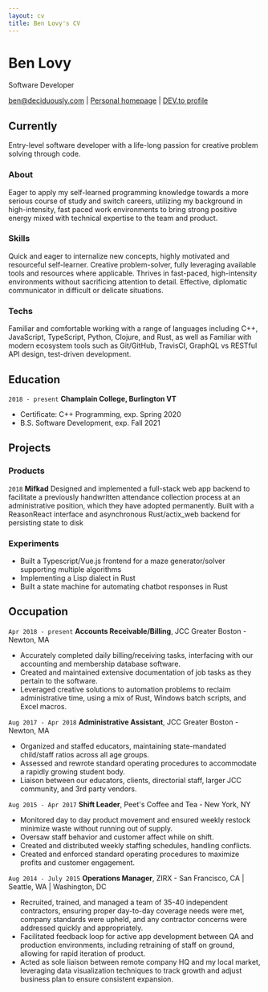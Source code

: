 ```yaml
---
layout: cv
title: Ben Lovy's CV
---
```

# Ben Lovy
Software Developer

<div id="webaddress">
<a href="ben@deciduously.com">ben@deciduously.com</a>
| <a href="http://deciduously.com">Personal homepage</a>
| <a href="https://dev.to/deciduously">DEV.to profile</a>
</div>


## Currently

Entry-level software developer with a life-long passion for creative problem solving through code.

### About

Eager to apply my self-learned programming knowledge towards a more serious course of study and switch careers, utilizing my background in high-intensity, fast paced work environments to bring strong positive energy mixed with technical expertise to the team and product.

### Skills

Quick and eager to internalize new concepts, highly motivated and resourceful self-learner.  Creative problem-solver, fully leveraging available tools and resources where applicable.  Thrives in fast-paced, high-intensity environments without sacrificing attention to detail.  Effective, diplomatic communicator in difficult or delicate situations.

### Techs

Familiar and comfortable working with a range of languages including C++, JavaScript, TypeScript, Python, Clojure, and Rust, as well as Familiar with modern ecosystem tools such as Git/GitHub, TravisCI, GraphQL vs RESTful API design, test-driven development.

## Education

`2018 - present`
__Champlain College, Burlington VT__

- Certificate: C++ Programming, exp. Spring 2020
- B.S. Software Development, exp. Fall 2021

## Projects

### Products

`2018`
__Mifkad__
Designed and implemented a full-stack web app backend to facilitate a previously handwritten attendance collection process at an administrative position, which they have adopted permanently.  Built with a ReasonReact interface and asynchronous Rust/actix_web backend for persisting state to disk

### Experiments

- Built a Typescript/Vue.js frontend for a maze generator/solver supporting multiple algorithms
- Implementing a Lisp dialect in Rust
- Built a state machine for automating chatbot responses in Rust

## Occupation

`Apr 2018 - present`
__Accounts Receivable/Billing__, JCC Greater Boston - Newton, MA

- Accurately completed daily billing/receiving tasks, interfacing with our accounting and membership database software.
- Created and maintained extensive documentation of job tasks as they pertain to the software.
- Leveraged creative solutions to automation problems to reclaim administrative time, using a mix of Rust, Windows batch scripts, and Excel macros.

`Aug 2017 - Apr 2018`
__Administrative Assistant__, JCC Greater Boston - Newton, MA

- Organized and staffed educators, maintaining state-mandated child/staff ratios across all age groups.
- Assessed and rewrote standard operating procedures to accommodate a rapidly growing student body.
- Liaison between our educators, clients, directorial staff, larger JCC community, and 3rd party vendors.

`Aug 2015 - Apr 2017`
__Shift Leader__, Peet's Coffee and Tea - New York, NY

- Monitored day to day product movement and ensured weekly restock minimize waste without running out of supply.
- Oversaw staff behavior and customer affect while on shift.
- Created and distributed weekly staffing schedules, handling conflicts.
- Created and enforced standard operating procedures to maximize profits and customer engagement.

`Aug 2014 - July 2015`
__Operations Manager__, ZIRX - San Francisco, CA | Seattle, WA | Washington, DC

- Recruited, trained, and managed a team of 35-40 independent contractors, ensuring proper day-to-day coverage needs were met, company standards were upheld, and any contractor concerns were addressed quickly and appropriately.
- Facilitated feedback loop for active app development between QA and production environments, including retraining of staff on ground, allowing for rapid iteration of product.
- Acted as sole liaison between remote company HQ and my local market, leveraging data visualization techniques to track growth and adjust business plan to ensure consistent expansion.

<!-- ### Footer

Last updated: January 2020 -->


